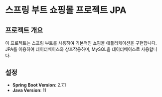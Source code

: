 # 스프링 부트 쇼핑몰 프로젝트 JPA

## 프로젝트 개요
이 프로젝트는 스프링 부트를 사용하여 기본적인 쇼핑몰 애플리케이션을 구현합니다. JPA를 이용하여 데이터베이스와 상호작용하며, MySQL을 데이터베이스로 사용합니다.

## 설정
- **Spring Boot Version**: 2.7.1
- **Java Version**: 11